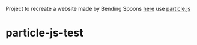 Project to recreate a website made by Bending Spoons [here](https://transcend.bendingspoons.com/) use [particle.js](https://vincentgarreau.com/particles.js/)
# particle-js-test
